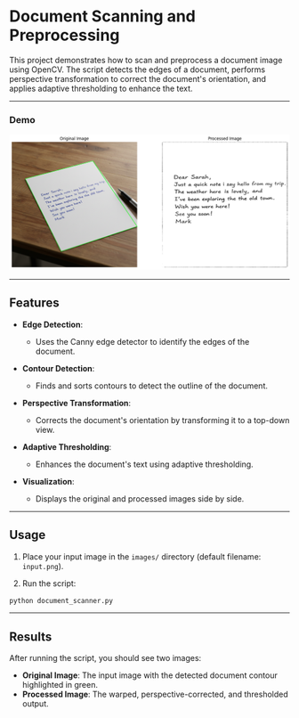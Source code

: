 # Document Scanning and Preprocessing

This project demonstrates how to scan and preprocess a document image using OpenCV. The script detects the edges of a document, performs perspective transformation to correct the document's orientation, and applies adaptive thresholding to enhance the text.

---

### Demo

![Original](images/output.png)

---

## Features

- **Edge Detection**:
  - Uses the Canny edge detector to identify the edges of the document.

- **Contour Detection**:
  - Finds and sorts contours to detect the outline of the document.

- **Perspective Transformation**:
  - Corrects the document's orientation by transforming it to a top-down view.

- **Adaptive Thresholding**:
  - Enhances the document's text using adaptive thresholding.

- **Visualization**:
  - Displays the original and processed images side by side.

---

## Usage

1. Place your input image in the `images/` directory (default filename: `input.png`).

2. Run the script:

```bash
python document_scanner.py
```

---

## Results

After running the script, you should see two images:

- **Original Image**: The input image with the detected document contour highlighted in green.
- **Processed Image**: The warped, perspective-corrected, and thresholded output.
